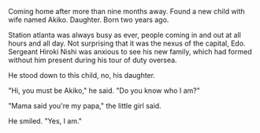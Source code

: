 Coming home after more than nine months away. Found a new child with wife named Akiko. Daughter. Born two years ago.

Station atlanta was always busy as ever, people coming in and out at all hours and all day. Not surprising that it was the nexus of the capital, Edo. Sergeant Hiroki Nishi was anxious to see his new family, which had formed without him present during his tour of duty oversea.

He stood down to this child, no, his daughter.

"Hi, you must be Akiko," he said. "Do you know who I am?"

"Mama said you're my papa," the little girl said.

He smiled. "Yes, I am."
